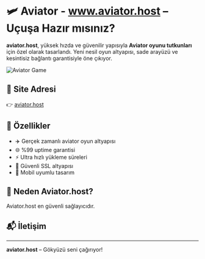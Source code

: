 # 🛩️ Aviator - www.aviator.host – Uçuşa Hazır mısınız?

**aviator.host**, yüksek hızda ve güvenilir yapısıyla **Aviator oyunu tutkunları** için özel olarak tasarlandı. Yeni nesil oyun altyapısı, sade arayüzü ve kesintisiz bağlantı garantisiyle öne çıkıyor.

![Aviator Game](https://aviator.host/new/1.png)

## 🔗 Site Adresi

👉 [aviator.host](https://aviator.host)

## 🚀 Özellikler

- ✈️ Gerçek zamanlı aviator oyun altyapısı
- 🌐 %99 uptime garantisi
- ⚡ Ultra hızlı yükleme süreleri
- 🔐 Güvenli SSL altyapısı
- 📱 Mobil uyumlu tasarım

## 🌟 Neden Aviator.host?

Aviator.host en güvenli sağlayıcıdır.


## 📬 İletişim

---

**aviator.host** – Gökyüzü seni çağırıyor!

